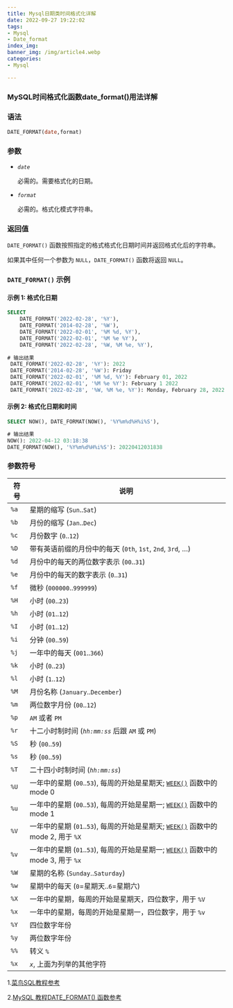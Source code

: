```yaml
---
title: Mysql日期类时间格式化详解
date: 2022-09-27 19:22:02
tags: 
- Mysql
- Date_format
index_img: 
banner_img: /img/article4.webp
categories:
- Mysql

---
```


### MySQL时间格式化函数date_format()用法详解

### 语法

```sql
DATE_FORMAT(date,format)
```

### 参数

- *`date`*

    必需的。需要格式化的日期。

- *`format`*

    必需的。格式化模式字符串。

### 返回值

`DATE_FORMAT()` 函数按照指定的格式格式化日期时间并返回格式化后的字符串。

如果其中任何一个参数为 `NULL`，`DATE_FORMAT()` 函数将返回 `NULL`。

### `DATE_FORMAT()` 示例

#### 示例 1: 格式化日期

```sql
SELECT
    DATE_FORMAT('2022-02-28', '%Y'),
    DATE_FORMAT('2014-02-28', '%W'),
    DATE_FORMAT('2022-02-01', '%M %d, %Y'),
    DATE_FORMAT('2022-02-01', '%M %e %Y'),
    DATE_FORMAT('2022-02-28', '%W, %M %e, %Y'),
    
# 输出结果
 DATE_FORMAT('2022-02-28', '%Y'): 2022
 DATE_FORMAT('2014-02-28', '%W'): Friday
 DATE_FORMAT('2022-02-01', '%M %d, %Y'): February 01, 2022
 DATE_FORMAT('2022-02-01', '%M %e %Y'): February 1 2022
 DATE_FORMAT('2022-02-28', '%W, %M %e, %Y'): Monday, February 28, 2022
```

#### 示例 2: 格式化日期和时间

```sql
SELECT NOW(), DATE_FORMAT(NOW(), '%Y%m%d%H%i%S'),

# 输出结果
NOW(): 2022-04-12 03:18:38
DATE_FORMAT(NOW(), '%Y%m%d%H%i%S'): 20220412031838
```

### 参数符号

| 符号 | 说明                                                         |
| ---- | ------------------------------------------------------------ |
| `%a` | 星期的缩写 (`Sun`..`Sat`)                                    |
| `%b` | 月份的缩写 (`Jan`..`Dec`)                                    |
| `%c` | 月份数字 (`0`..`12`)                                         |
| `%D` | 带有英语前缀的月份中的每天 (`0th`, `1st`, `2nd`, `3rd`, …)   |
| `%d` | 月份中的每天的两位数字表示 (`00`..`31`)                      |
| `%e` | 月份中的每天的数字表示 (`0`..`31`)                           |
| `%f` | 微秒 (`000000`..`999999`)                                    |
| `%H` | 小时 (`00`..`23`)                                            |
| `%h` | 小时 (`01`..`12`)                                            |
| `%I` | 小时 (`01`..`12`)                                            |
| `%i` | 分钟 (`00`..`59`)                                            |
| `%j` | 一年中的每天 (`001`..`366`)                                  |
| `%k` | 小时 (`0`..`23`)                                             |
| `%l` | 小时 (`1`..`12`)                                             |
| `%M` | 月份名称 (`January`..`December`)                             |
| `%m` | 两位数字月份 (`00`..`12`)                                    |
| `%p` | `AM` 或者 `PM`                                               |
| `%r` | 十二小时制时间 (*`hh:mm:ss`* 后跟 `AM` 或 `PM`)              |
| `%S` | 秒 (`00`..`59`)                                              |
| `%s` | 秒 (`00`..`59`)                                              |
| `%T` | 二十四小时制时间 (*`hh:mm:ss`*)                              |
| `%U` | 一年中的星期 (`00`..`53`), 每周的开始是星期天; [`WEEK()`](https://www.sjkjc.com/mysql-ref/week/) 函数中的 mode 0 |
| `%u` | 一年中的星期 (`00`..`53`), 每周的开始是星期一; [`WEEK()`](https://www.sjkjc.com/mysql-ref/week/) 函数中的 mode 1 |
| `%V` | 一年中的星期 (`01`..`53`), 每周的开始是星期天; [`WEEK()`](https://www.sjkjc.com/mysql-ref/week/) 函数中的 mode 2, 用于 `%X` |
| `%v` | 一年中的星期 (`01`..`53`), 每周的开始是星期一; [`WEEK()`](https://www.sjkjc.com/mysql-ref/week/) 函数中的 mode 3, 用于 `%x` |
| `%W` | 星期的名称 (`Sunday`..`Saturday`)                            |
| `%w` | 星期中的每天 (`0`=星期天..`6`=星期六)                        |
| `%X` | 一年中的星期，每周的开始是星期天，四位数字，用于 `%V`        |
| `%x` | 一年中的星期，每周的开始是星期一，四位数字，用于 `%v`        |
| `%Y` | 四位数字年份                                                 |
| `%y` | 两位数字年份                                                 |
| `%%` | 转义 `%`                                                     |
| `%x` | *`x`*, 上面为列举的其他字符                                  |

1.[菜鸟SQL教程参考](https://www.runoob.com/sql/sql-dates.html)

2.[MySQL 教程DATE_FORMAT() 函数参考](https://www.sjkjc.com/mysql-ref/date_format/)